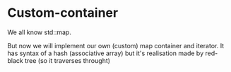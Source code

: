 # Custom-container
We all know std::map. 

But now we will implement our own (custom) map container and iterator. It has syntax of a hash (associative array) but it's realisation made by red-black tree (so it traverses throught)
